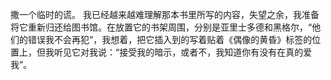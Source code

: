 撒一个临时的谎。
我已经越来越难理解那本书里所写的内容，失望之余，我准备将它重新归还给图书馆。在放置它的书架周围，分别是亚里士多德和黑格尔，“他们的错误我不会再犯”，我想着，把它插入到的写着贴着《偶像的黄昏》标签的位置上，但我听见它对我说：“接受我的暗示，或者不，我知道你有没有在真的爱我”。